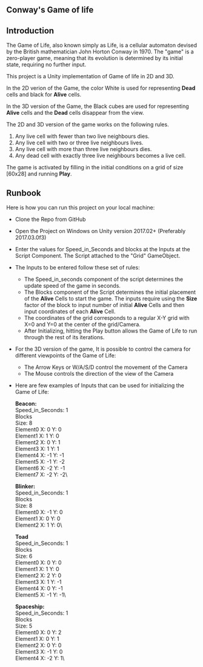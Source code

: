Conway's Game of life
------------------------------

Introduction
----------------

The Game of Life, also known simply as Life, is a cellular automaton devised by the British mathematician John Horton Conway in 1970. The "game" is a zero-player game, meaning that its evolution is determined by its initial state, requiring no further input.

This project is a Unity implementation of Game of life in 2D and 3D.

In the 2D verion of the Game, the color White is used for representing **Dead** cells and black for **Alive** cells.

In the 3D version of the Game, the Black cubes are used for representing **Alive** cells and the **Dead** cells disappear from the view.

The 2D and 3D version of the game works on the following rules.

1. Any live cell with fewer than two live neighbours dies.
2. Any live cell with two or three live neighbours lives.
3. Any live cell with more than three live neighbours dies.
4. Any dead cell with exactly three live neighbours becomes a live cell.

The game is activated by filling in the initial conditions on a grid of size [60x28] and running **Play**.

Runbook
----------------

Here is how you can run this project on your local machine:

* Clone the Repo from GitHub

* Open the Project on Windows on Unity version 2017.02+ (Preferably 2017.03.0f3)

* Enter the values for Speed_in_Seconds and blocks at the Inputs at the Script Component. The Script attached to the "Grid" GameObject.

* The Inputs to be entered follow these set of rules:
	* The Speed_in_seconds component of the script determines the update speed of the game in seconds.
	* The Blocks component of the Script determines the initial placement of the **Alive** Cells to start the game. The inputs require using the **Size** factor of the block to input number of initial **Alive** Cells and then input coordinates of each **Alive** Cell.
	* The coordinates of the grid corresponds to a regular X-Y grid with X=0 and Y=0 at the center of the grid/Camera.
	* After Initializing, hitting the Play button allows the Game of Life to run through the rest of its iterations.

* For the 3D version of the game, It is possible to control the camera for different viewpoints of the Game of Life:
	* The Arrow Keys or W/A/S/D control the movement of the Camera
	* The Mouse controls the direction of the view of the Camera
 
* Here are few examples of Inputs that can be used for initializing the Game of Life:

	**Beacon:**\
	Speed_in_Seconds: 1\
	Blocks\
	Size: 8\
	Element0	X: 0	Y: 0\
	Element1	X: 1	Y: 0\
	Element2	X: 0	Y: 1\
	Element3	X: 1	Y: 1\
	Element4	X: -1	Y: -1\
	Element5	X: -1	Y: -2\
	Element6	X: -2	Y: -1\
	Element7	X: -2	Y: -2\


	**Blinker:**\
	Speed_in_Seconds: 1\
	Blocks\
	Size: 8\
	Element0	X: -1	Y: 0\
	Element1	X: 0	Y: 0\
	Element2	X: 1	Y: 0\


	**Toad**\
	Speed_in_Seconds: 1\
	Blocks\
	Size: 6\
	Element0	X: 0	Y: 0\
	Element1	X: 1	Y: 0\
	Element2	X: 2	Y: 0\
	Element3	X: 1	Y: -1\
	Element4	X: 0	Y: -1\
	Element5	X: -1	Y: -1\



	**Spaceship:**\
	Speed_in_Seconds: 1\
	Blocks\
	Size: 5\
	Element0	X: 0	Y: 2\
	Element1	X: 0	Y: 1\
	Element2	X: 0	Y: 0\
	Element3	X: -1	Y: 0\
	Element4	X: -2	Y: 1\